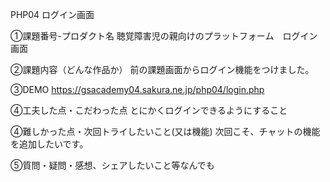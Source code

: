 PHP04 ログイン画面

①課題番号-プロダクト名
聴覚障害児の親向けのプラットフォーム　ログイン画面

②課題内容（どんな作品か）
前の課題画面からログイン機能をつけました。

③DEMO
https://gsacademy04.sakura.ne.jp/php04/login.php

④工夫した点・こだわった点
とにかくログインできるようにすること

④難しかった点・次回トライしたいこと(又は機能)
次回こそ、チャットの機能を追加したいです。

⑤質問・疑問・感想、シェアしたいこと等なんでも

